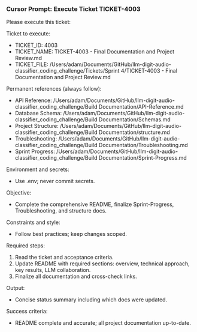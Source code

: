 ### Cursor Prompt: Execute Ticket TICKET-4003

Please execute this ticket:

Ticket to execute:
- TICKET_ID: 4003
- TICKET_NAME: TICKET-4003 - Final Documentation and Project Review.md
- TICKET_FILE: /Users/adam/Documents/GitHub/llm-digit-audio-classifier_coding_challenge/Tickets/Sprint 4/TICKET-4003 - Final Documentation and Project Review.md

Permanent references (always follow):
- API Reference: /Users/adam/Documents/GitHub/llm-digit-audio-classifier_coding_challenge/Build Documentation/API-Reference.md
- Database Schema: /Users/adam/Documents/GitHub/llm-digit-audio-classifier_coding_challenge/Build Documentation/Schemas.md
- Project Structure: /Users/adam/Documents/GitHub/llm-digit-audio-classifier_coding_challenge/Build Documentation/structure.md
- Troubleshooting: /Users/adam/Documents/GitHub/llm-digit-audio-classifier_coding_challenge/Build Documentation/Troubleshooting.md
- Sprint Progress: /Users/adam/Documents/GitHub/llm-digit-audio-classifier_coding_challenge/Build Documentation/Sprint-Progress.md

Environment and secrets:
- Use .env; never commit secrets.

Objective:
- Complete the comprehensive README, finalize Sprint-Progress, Troubleshooting, and structure docs.

Constraints and style:
- Follow best practices; keep changes scoped.

Required steps:
1) Read the ticket and acceptance criteria.
2) Update README with required sections: overview, technical approach, key results, LLM collaboration.
3) Finalize all documentation and cross-check links.

Output:
- Concise status summary including which docs were updated.

Success criteria:
- README complete and accurate; all project documentation up-to-date. 